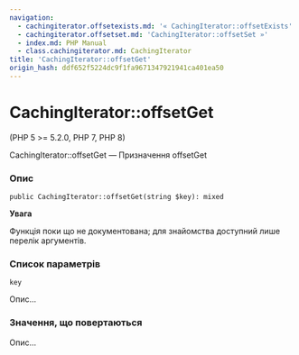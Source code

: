 ```yaml
---
navigation:
  - cachingiterator.offsetexists.md: '« CachingIterator::offsetExists'
  - cachingiterator.offsetset.md: 'CachingIterator::offsetSet »'
  - index.md: PHP Manual
  - class.cachingiterator.md: CachingIterator
title: 'CachingIterator::offsetGet'
origin_hash: ddf652f5224dc9f1fa9671347921941ca401ea50
---
```

# CachingIterator::offsetGet

(PHP 5 >= 5.2.0, PHP 7, PHP 8)

CachingIterator::offsetGet — Призначення offsetGet

### Опис

```methodsynopsis
public CachingIterator::offsetGet(string $key): mixed
```

**Увага**

Функція поки що не документована; для знайомства доступний лише перелік аргументів.

### Список параметрів

`key`

Опис...

### Значення, що повертаються

Опис...
